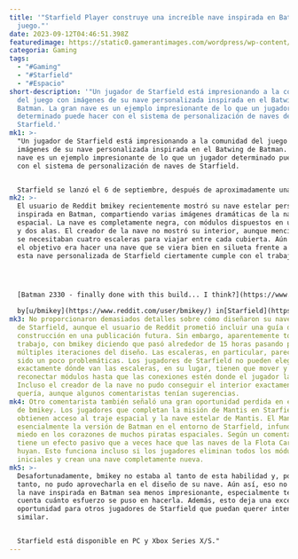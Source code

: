 ```yaml
---
title: '"Starfield Player construye una increíble nave inspirada en Batman en el
  juego."'
date: 2023-09-12T04:46:51.398Z
featuredimage: https://static0.gamerantimages.com/wordpress/wp-content/uploads/2023/09/starfield_starship.jpg?q=50&fit=contain&w=1140&h=&dpr=1.5
categoria: Gaming
tags:
  - "#Gaming"
  - "#Starfield"
  - "#Espacio"
short-description: '"Un jugador de Starfield está impresionando a la comunidad
  del juego con imágenes de su nave personalizada inspirada en el Batwing de
  Batman. La gran nave es un ejemplo impresionante de lo que un jugador
  determinado puede hacer con el sistema de personalización de naves de
  Starfield.'
mk1: >-
  "Un jugador de Starfield está impresionando a la comunidad del juego con
  imágenes de su nave personalizada inspirada en el Batwing de Batman. La gran
  nave es un ejemplo impresionante de lo que un jugador determinado puede hacer
  con el sistema de personalización de naves de Starfield.


  Starfield se lanzó el 6 de septiembre, después de aproximadamente una semana en acceso anticipado. Se informa que vendió más de 6 millones de copias en el lanzamiento, siendo el lanzamiento más grande que Bethesda haya visto. Entre las muchas características del juego se encuentra la capacidad de que los jugadores construyan naves personalizadas utilizando módulos prefabricados. Muchos jugadores han recurrido a las redes sociales para mostrar sus diseños. Esto incluye naves basadas en franquicias populares que van desde Star Wars hasta The Magic School Bus.
mk2: >-
  El usuario de Reddit bmikey recientemente mostró su nave estelar personalizada
  inspirada en Batman, compartiendo varias imágenes dramáticas de la nave
  espacial. La nave es completamente negra, con módulos dispuestos en un cuerpo
  y dos alas. El creador de la nave no mostró su interior, aunque mencionó que
  se necesitaban cuatro escaleras para viajar entre cada cubierta. Aún así, si
  el objetivo era hacer una nave que se viera bien en silueta frente a la luna,
  esta nave personalizada de Starfield ciertamente cumple con el trabajo.




  [Batman 2330 - finally done with this build... I think?](https://www.reddit.com/r/Starfield/comments/16g3jdv/batman_2330_finally_done_with_this_build_i_think/)\

  by[u/bmikey](https://www.reddit.com/user/bmikey/) in[Starfield](https://www.reddit.com/r/Starfield/)
mk3: No proporcionaron demasiados detalles sobre cómo diseñaron su nave espacial
  de Starfield, aunque el usuario de Reddit prometió incluir una guía de
  construcción en una publicación futura. Sin embargo, aparentemente tomó mucho
  trabajo, con bmikey diciendo que pasó alrededor de 15 horas pasando por
  múltiples iteraciones del diseño. Las escaleras, en particular, parecen haber
  sido un poco problemáticas. Los jugadores de Starfield no pueden elegir
  exactamente dónde van las escaleras, en su lugar, tienen que mover y
  reconectar módulos hasta que las conexiones estén donde el jugador las desea.
  Incluso el creador de la nave no pudo conseguir el interior exactamente como
  quería, aunque algunos comentaristas tenían sugerencias.
mk4: Otro comentarista también señaló una gran oportunidad perdida en el diseño
  de bmikey. Los jugadores que completan la misión de Mantis en Starfield
  obtienen acceso al traje espacial y la nave estelar de Mantis. El Mantis es
  esencialmente la versión de Batman en el entorno de Starfield, infundiendo
  miedo en los corazones de muchos piratas espaciales. Según un comentarista,
  tiene un efecto pasivo que a veces hace que las naves de la Flota Carmesí
  huyan. Esto funciona incluso si los jugadores eliminan todos los módulos
  iniciales y crean una nave completamente nueva.
mk5: >-
  Desafortunadamente, bmikey no estaba al tanto de esta habilidad y, por lo
  tanto, no pudo aprovecharla en el diseño de su nave. Aún así, eso no hace que
  la nave inspirada en Batman sea menos impresionante, especialmente teniendo en
  cuenta cuánto esfuerzo se puso en hacerla. Además, esto deja una excelente
  oportunidad para otros jugadores de Starfield que puedan querer intentar algo
  similar.


  Starfield está disponible en PC y Xbox Series X/S."
---
```

